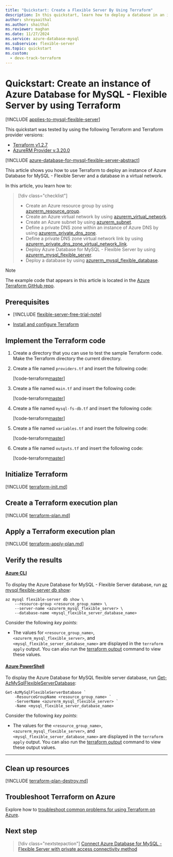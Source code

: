 ```yaml
---
title: "Quickstart: Create a Flexible Server By Using Terraform"
description: In this quickstart, learn how to deploy a database in an instance of Azure Database for MySQL - Flexible Server by using Terraform.
author: shreyaaithal
ms.author: shaithal
ms.reviewer: maghan
ms.date: 11/27/2024
ms.service: azure-database-mysql
ms.subservice: flexible-server
ms.topic: quickstart
ms.custom:
  - devx-track-terraform
---
```


# Quickstart: Create an instance of Azure Database for MySQL - Flexible Server by using Terraform

[!INCLUDE [applies-to-mysql-flexible-server](../includes/applies-to-mysql-flexible-server.md)]

This quickstart was tested by using the following Terraform and Terraform provider versions:

- [Terraform v1.2.7](https://releases.hashicorp.com/terraform/)
- [AzureRM Provider v.3.20.0](https://registry.terraform.io/providers/hashicorp/azurerm/latest/docs)

[!INCLUDE [azure-database-for-mysql-flexible-server-abstract](../includes/azure-database-for-mysql-flexible-server-abstract.md)]

This article shows you how to use Terraform to deploy an instance of Azure Database for MySQL - Flexible Server and a database in a virtual network.

In this article, you learn how to:

> [!div class="checklist"]
> - Create an Azure resource group by using [azurerm_resource_group](https://registry.terraform.io/providers/hashicorp/azurerm/latest/docs/resources/resource_group).
> - Create an Azure virtual network by using [azurerm_virtual_network](https://registry.terraform.io/providers/hashicorp/azurerm/latest/docs/resources/virtual_network).
> - Create an Azure subnet by using [azurerm_subnet](https://registry.terraform.io/providers/hashicorp/azurerm/latest/docs/resources/subnet).
> - Define a private DNS zone within an instance of Azure DNS by using [azurerm_private_dns_zone](https://registry.terraform.io/providers/hashicorp/azurerm/latest/docs/resources/private_dns_zone).
> - Define a private DNS zone virtual network link by using [azurerm_private_dns_zone_virtual_network_link](https://registry.terraform.io/providers/hashicorp/azurerm/latest/docs/resources/private_dns_zone_virtual_network_link).
> - Deploy Azure Database for MySQL - Flexible Server by using [azurerm_mysql_flexible_server](https://registry.terraform.io/providers/hashicorp/azurerm/latest/docs/resources/mysql_flexible_server).
> - Deploy a database by using [azurerm_mysql_flexible_database](https://registry.terraform.io/providers/hashicorp/azurerm/latest/docs/resources/mysql_flexible_database).

> [!NOTE]  
> The example code that appears in this article is located in the [Azure Terraform GitHub repo](https://github.com/Azure/terraform/tree/master/quickstart/201-mysql-fs-db).

## Prerequisites

- [!INCLUDE [flexible-server-free-trial-note](../includes/flexible-server-free-trial-note.md)]

- [Install and configure Terraform](/azure/developer/terraform/quickstart-configure)

## Implement the Terraform code

1. Create a directory that you can use to test the sample Terraform code. Make the Terraform directory the current directory.

1. Create a file named `providers.tf` and insert the following code:

    [!code-terraform[master](~/terraform_samples/quickstart/201-mysql-fs-db/providers.tf)]

1. Create a file named `main.tf` and insert the following code:

    [!code-terraform[master](~/terraform_samples/quickstart/201-mysql-fs-db/main.tf)]

1. Create a file named `mysql-fs-db.tf` and insert the following code:

    [!code-terraform[master](~/terraform_samples/quickstart/201-mysql-fs-db/mysql-fs-db.tf)]

1. Create a file named `variables.tf` and insert the following code:

    [!code-terraform[master](~/terraform_samples/quickstart/201-mysql-fs-db/variables.tf)]

1. Create a file named `outputs.tf` and insert the following code:

    [!code-terraform[master](~/terraform_samples/quickstart/201-mysql-fs-db/outputs.tf)]

## Initialize Terraform

[!INCLUDE [terraform-init.md](~/azure-dev-docs-pr/articles/terraform/includes/terraform-init.md)]

## Create a Terraform execution plan

[!INCLUDE [terraform-plan.md](~/azure-dev-docs-pr/articles/terraform/includes/terraform-plan.md)]

## Apply a Terraform execution plan

[!INCLUDE [terraform-apply-plan.md](~/azure-dev-docs-pr/articles/terraform/includes/terraform-apply-plan.md)]

## Verify the results

#### [Azure CLI](#tab/azure-cli)

To display the Azure Database for MySQL - Flexible Server database, run [az mysql flexible-server db show](/cli/azure/mysql/flexible-server/db#az-mysql-flexible-server-db-show):

```azurecli
az mysql flexible-server db show \
    --resource-group <resource_group_name> \
    --server-name <azurerm_mysql_flexible_server> \
    --database-name <mysql_flexible_server_database_name>
```

Consider the following *key points*:

- The values for `<resource_group_name>`, `<azurerm_mysql_flexible_server>`, and `<mysql_flexible_server_database_name>` are displayed in the `terraform apply` output. You can also run the [terraform output](https://developer.hashicorp.com/terraform/cli/commands/output) command to view these values.

#### [Azure PowerShell](#tab/azure-powershell)

To display the Azure Database for MySQL flexible server database, run [Get-AzMySqlFlexibleServerDatabase](/powershell/module/az.mysql/get-azmysqlflexibleserverdatabase):

```azurepowershell
Get-AzMySqlFlexibleServerDatabase `
    -ResourceGroupName <resource_group_name> `
    -ServerName <azurerm_mysql_flexible_server> `
    -Name <mysql_flexible_server_database_name>
```

Consider the following *key points*:

- The values for the `<resource_group_name>`, `<azurerm_mysql_flexible_server>`, and `<mysql_flexible_server_database_name>` are displayed in the `terraform apply` output. You can also run the [terraform output](https://developer.hashicorp.com/terraform/cli/commands/output) command to view these output values.

---

## Clean up resources

[!INCLUDE [terraform-plan-destroy.md](~/azure-dev-docs-pr/articles/terraform/includes/terraform-plan-destroy.md)]

## Troubleshoot Terraform on Azure

Explore how to [troubleshoot common problems for using Terraform on Azure](/azure/developer/terraform/troubleshoot).

## Next step

> [!div class="nextstepaction"]
> [Connect Azure Database for MySQL - Flexible Server with private access connectivity method](quickstart-create-connect-server-vnet.md)
